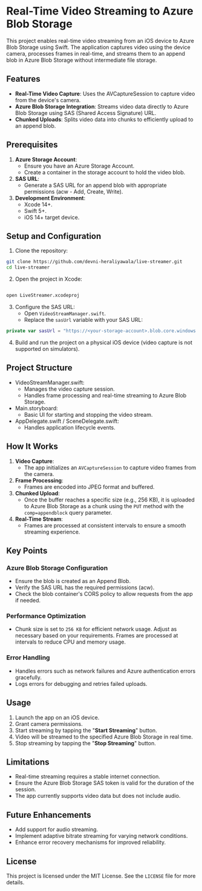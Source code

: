 # Real-Time Video Streaming to Azure Blob Storage
This project enables real-time video streaming from an iOS device to Azure Blob Storage using Swift. The application captures video using the device camera, processes frames in real-time, and streams them to an append blob in Azure Blob Storage without intermediate file storage.

## Features
- **Real-Time Video Capture**: Uses the AVCaptureSession to capture video from the device's camera.
- **Azure Blob Storage Integration**: Streams video data directly to Azure Blob Storage using SAS (Shared Access Signature) URL.
- **Chunked Uploads**: Splits video data into chunks to efficiently upload to an append blob.

## Prerequisites
1. **Azure Storage Account**:
    - Ensure you have an Azure Storage Account.
    - Create a container in the storage account to hold the video blob.
2. **SAS URL**:
    - Generate a SAS URL for an append blob with appropriate permissions (acw - Add, Create, Write).
3. **Development Environment**:
    - Xcode 14+.
    - Swift 5+.
    - iOS 14+ target device.

## Setup and Configuration
1. Clone the repository:

```bash
git clone https://github.com/devni-heraliyawala/live-streamer.git
cd live-streamer
```
2. Open the project in Xcode:

```bash

open LiveStreamer.xcodeproj
```

3. Configure the SAS URL:
    - Open `VideoStreamManager.swift`.
    - Replace the `sasUrl` variable with your SAS URL:
```swift
private var sasUrl = "https://<your-storage-account>.blob.core.windows.net/<your-container>/<your-blob-name>?<sas-token>"
```
4. Build and run the project on a physical iOS device (video capture is not supported on simulators).

## Project Structure
* VideoStreamManager.swift:
    * Manages the video capture session.
    * Handles frame processing and real-time streaming to Azure Blob Storage.
* Main.storyboard:
    * Basic UI for starting and stopping the video stream.
* AppDelegate.swift / SceneDelegate.swift:
    * Handles application lifecycle events.

## How It Works
1. **Video Capture**:
    * The app initializes an `AVCaptureSession` to capture video frames from the camera.
2. **Frame Processing**:
    * Frames are encoded into JPEG format and buffered.
3. **Chunked Upload**:
    * Once the buffer reaches a specific size (e.g., 256 KB), it is uploaded to Azure Blob Storage as a chunk using the `PUT` method with the `comp=appendblock` query parameter.
4. **Real-Time Stream**:
    * Frames are processed at consistent intervals to ensure a smooth streaming experience.

## Key Points
### Azure Blob Storage Configuration
* Ensure the blob is created as an Append Blob.
* Verify the SAS URL has the required permissions (acw).
* Check the blob container's CORS policy to allow requests from the app if needed.

### Performance Optimization
* Chunk size is set to `256 KB` for efficient network usage. Adjust as necessary based on your requirements.
Frames are processed at intervals to reduce CPU and memory usage.

### Error Handling
* Handles errors such as network failures and Azure authentication errors gracefully.
* Logs errors for debugging and retries failed uploads.

## Usage
1.  Launch the app on an iOS device.
2. Grant camera permissions.
3. Start streaming by tapping the "**Start Streaming**" button.
4. Video will be streamed to the specified Azure Blob Storage in real time.
5. Stop streaming by tapping the "**Stop Streaming**" button.

## Limitations
* Real-time streaming requires a stable internet connection.
* Ensure the Azure Blob Storage SAS token is valid for the duration of the session.
* The app currently supports video data but does not include audio.

## Future Enhancements
* Add support for audio streaming.
* Implement adaptive bitrate streaming for varying network conditions.
* Enhance error recovery mechanisms for improved reliability.

## License
This project is licensed under the MIT License. See the `LICENSE` file for more details.

